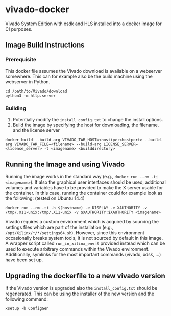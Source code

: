# vivado-docker

Vivado System Edition with xsdk and HLS installed into a docker image for CI purposes.

## Image Build Instructions

### Prerequisite
This docker file assumes the Vivado download is available on a webserver somewhere. This can for example also be the build machine using the webserver in Python.

```shell
cd /path/to/Vivado/download
python3 -m http.server
```

### Building

1. Potentially modify the `install_config.txt` to change the install options.
2. Build the image by specifying the host for downloading, the filename, and the license server

```shell
docker build --build-arg VIVADO_TAR_HOST=<hostip>:<hostport> --build-arg VIVADO_TAR_FILE=<filename> --build-arg LICENSE_SERVER=<license_server> -t <imagename> <builddirectory> 
```

## Running the Image and using Vivado

Running the image works in the standard way (e.g., `docker run --rm -ti <imagename>`). If also the graphical user interfaces should be used, additional volumes and variables have to be provided to make the X server usable for the container. In this case, running the container could for example look as the following: (tested on Ubuntu 14.4)

```shell
docker run --rm -ti -h $(hostname) -e DISPLAY -e XAUTHORITY -v /tmp/.X11-unix:/tmp/.X11-unix -v $XAUTHORITY:$XAUTHORITY <imagename>

```

Vivado requires a custom environment which is acquired by sourcing the settings files which are part of the installation (e.g., `/opt/Xilinx/*/*/settings64.sh`). However, since this environment occasionally breaks system tools, it is not sourced by default in this image. A wrapper script called `run_in_xilinx_env` is provided instead which can be used to execute arbitrary commands within the Vivado environment. Additionally, symlinks for the most important commands (vivado, xdsk, ...) have been set up.

## Upgrading the dockerfile to a new vivado version

If the Vivado version is upgraded also the `install_config.txt` should be regenerated. This can be using the installer of the new version and the following command:

```shell
xsetup -b ConfigGen
```
